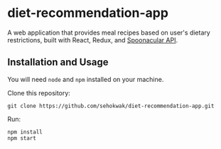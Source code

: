 # diet-recommendation-app
A web application that provides meal recipes based on user's dietary restrictions, built with React, Redux, and [Spoonacular API](https://spoonacular.com/food-api/docs).


## Installation and Usage

You will need `node` and `npm` installed on your machine.

Clone this repository:
```
git clone https://github.com/sehokwak/diet-recommendation-app.git
```
Run: 

```
npm install
npm start
```
